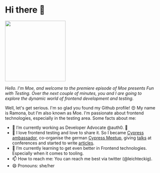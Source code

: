 # Hi there 👋

<img src="https://user-images.githubusercontent.com/29896429/114540538-f4e91000-9c55-11eb-85ff-db9e981feb4d.png" width="200">

*Hello. I'm Moe, and welcome to the premiere episode of Moe presents Fun with Testing. Over the next couple of minutes, you and I are going to explore the dynamic world of frontend development and testing.*

Well, let's get serious. I'm so glad you found my Github profile! 😍 My name is Ramona, but I'm also known as Moe. I'm passionate about frontend technologies, especially in the testing area. Some facts about me:

- 🔭  I’m currently working as Developer Advocate @auth0. 💜
- 💜  I love frontend testing and love to share it. So I became [Cypress ambassador](https://cypress.io/ambassadors/), co-organise the german [Cypress Meetup](https://www.meetup.com/de-DE/cypress-de-community), giving [talks](https://speakerinnen.org/en/profiles/ramona-schwering) at conferences and started to write [articles](https://www.smashingmagazine.com/author/ramona-schwering/).
- 🌱  I’m currently learning to get even better in Frontend technologies. Especially when it comes to tooling.
- 📫  How to reach me: You can reach me best via twitter (@leichteckig).
- 😄  Pronouns: she/her
